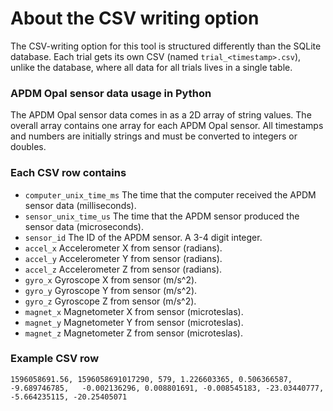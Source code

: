 # About the CSV writing option

The CSV-writing option for this tool is structured differently than the SQLite database. Each trial gets its own CSV (named `trial_<timestamp>.csv`), unlike the database, where all data for all trials lives in a single table.

### APDM Opal sensor data usage in Python
The APDM Opal sensor data comes in as a 2D array of string values. The overall array contains one array for each APDM Opal sensor. All timestamps and numbers are initially strings and must be converted to integers or doubles.

### Each CSV row contains
* `computer_unix_time_ms` The time that the computer received the APDM sensor data (milliseconds).
* `sensor_unix_time_us` The time that the APDM sensor produced the sensor data (microseconds).
* `sensor_id` The ID of the APDM sensor. A 3-4 digit integer.
* `accel_x` Accelerometer X from sensor (radians).
* `accel_y` Accelerometer Y from sensor (radians).
* `accel_z` Accelerometer Z from sensor (radians).
* `gyro_x` Gyroscope X from sensor (m/s^2).
* `gyro_y` Gyroscope Y from sensor (m/s^2).
* `gyro_z` Gyroscope Z from sensor (m/s^2).
* `magnet_x` Magnetometer X from sensor (microteslas).
* `magnet_y` Magnetometer Y from sensor (microteslas).
* `magnet_z` Magnetometer Z from sensor (microteslas).

### Example CSV row
`1596058691.56, 1596058691017290, 579, 1.226603365, 0.506366587, -9.689746785,   -0.002136296, 0.008801691, -0.008545183, -23.03440777, -5.664235115, -20.25405071`